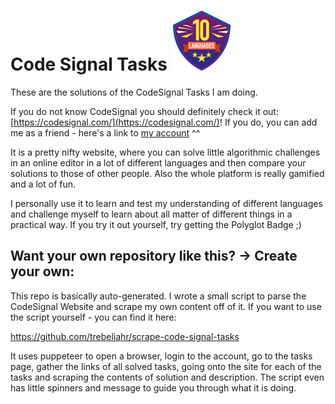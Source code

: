 # Code Signal Tasks ![CodeSignal Polyglot Badge](https://github.com/trebeljahr/codesignal-tasks/blob/main/polyglot-badge.svg?raw=true)

These are the solutions of the CodeSignal Tasks I am doing.

If you do not know CodeSignal you should definitely check it out: [https://codesignal.com/](https://codesignal.com/)! 
If you do, you can add me as a friend - here's a link to [my account](https://app.codesignal.com/profile/trebeljahr) ^^ 

It is a pretty nifty website, where you can solve little algorithmic challenges in an online editor in a lot of different languages and then compare your solutions to those of other people. Also the whole platform is really gamified and a lot of fun. 

I personally use it to learn and test my understanding of different languages and challenge myself to learn about all matter of different things in a practical way. If you try it out yourself, try getting the Polyglot Badge ;) 


## Want your own repository like this? -> Create your own: 

This repo is basically auto-generated. I wrote a small script to parse the CodeSignal Website and scrape my own content off of it. If you want to use the script yourself - you can find it here: 

https://github.com/trebeljahr/scrape-code-signal-tasks

It uses puppeteer to open a browser, login to the account, go to the tasks page, gather the links of all solved tasks, going onto the site for each of the tasks and scraping the contents of solution and description. The script even has little spinners and message to guide you through what it is doing. 


